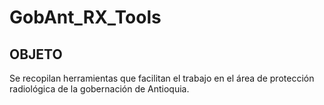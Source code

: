 # GobAnt_RX_Tools
## OBJETO
Se recopilan herramientas que facilitan el trabajo en el área de protección radiológica de la gobernación de Antioquia.
